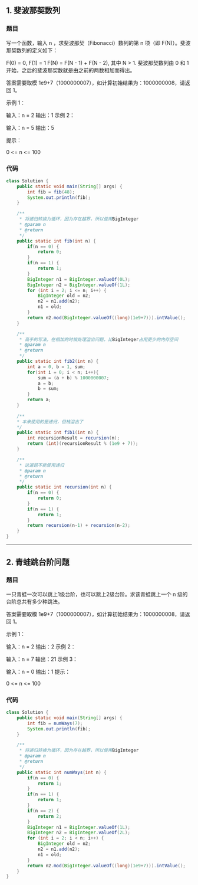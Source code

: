 

## 1. 斐波那契数列

### 题目

写一个函数，输入 n ，求斐波那契（Fibonacci）数列的第 n 项（即 F(N)）。斐波那契数列的定义如下：

F(0) = 0,   F(1) = 1
F(N) = F(N - 1) + F(N - 2), 其中 N > 1.
斐波那契数列由 0 和 1 开始，之后的斐波那契数就是由之前的两数相加而得出。

答案需要取模 1e9+7（1000000007），如计算初始结果为：1000000008，请返回 1。

示例 1：

输入：n = 2
输出：1
示例 2：

输入：n = 5
输出：5


提示：

0 <= n <= 100

### 代码

``` java
class Solution {
    public static void main(String[] args) {
        int fib = fib(48);
        System.out.println(fib);
    }

    /**
     * 将递归转换为循环，因为存在越界，所以使用BigInteger
     * @param n
     * @return
     */
    public static int fib(int n) {
        if(n == 0) {
            return 0;
        }
        if(n == 1) {
            return 1;
        }
        BigInteger n1 = BigInteger.valueOf(0L);
        BigInteger n2 = BigInteger.valueOf(1L);
        for (int i = 2; i <= n; i++) {
            BigInteger old = n2;
            n2 = n1.add(n2);
            n1 = old;
        }
        return n2.mod(BigInteger.valueOf((long)(1e9+7))).intValue();
    }

    /**
     * 高手的写法，在相加的时候处理溢出问题，比BigInteger占用更少的内存空间
     * @param n
     * @return
     */
    public static int fib2(int n) {
        int a = 0, b = 1, sum;
        for(int i = 0; i < n; i++){
            sum = (a + b) % 1000000007;
            a = b;
            b = sum;
        }
        return a;
    }
    
    /**
    * 本来使用的是递归，但栈溢出了
    */
    public static int fib1(int n) {
        int recursionResult = recursion(n);
        return (int)(recursionResult % (1e9 + 7));
    }

    /**
     * 这道题不能使用递归
     * @param n
     * @return
     */
    public static int recursion(int n) {
        if(n == 0) {
            return 0;
        }
        if(n == 1) {
            return 1;
        }
        return recursion(n-1) + recursion(n-2);
    }
}
```

---

## 2. 青蛙跳台阶问题

### 题目

一只青蛙一次可以跳上1级台阶，也可以跳上2级台阶。求该青蛙跳上一个 n 级的台阶总共有多少种跳法。

答案需要取模 1e9+7（1000000007），如计算初始结果为：1000000008，请返回 1。

示例 1：

输入：n = 2
输出：2
示例 2：

输入：n = 7
输出：21
示例 3：

输入：n = 0
输出：1
提示：

0 <= n <= 100

### 代码

``` java
class Solution {
    public static void main(String[] args) {
        int fib = numWays(7);
        System.out.println(fib);
    }

    /**
     * 将递归转换为循环，因为存在越界，所以使用BigInteger
     * @param n
     * @return
     */
    public static int numWays(int n) {
        if(n == 0) {
            return 1;
        }
        if(n == 1) {
            return 1;
        }
        if(n == 2) {
            return 2;
        }
        BigInteger n1 = BigInteger.valueOf(1L);
        BigInteger n2 = BigInteger.valueOf(2L);
        for (int i = 2; i < n; i++) {
            BigInteger old = n2;
            n2 = n1.add(n2);
            n1 = old;
        }
        return n2.mod(BigInteger.valueOf((long)(1e9+7))).intValue();
    }
}
```

